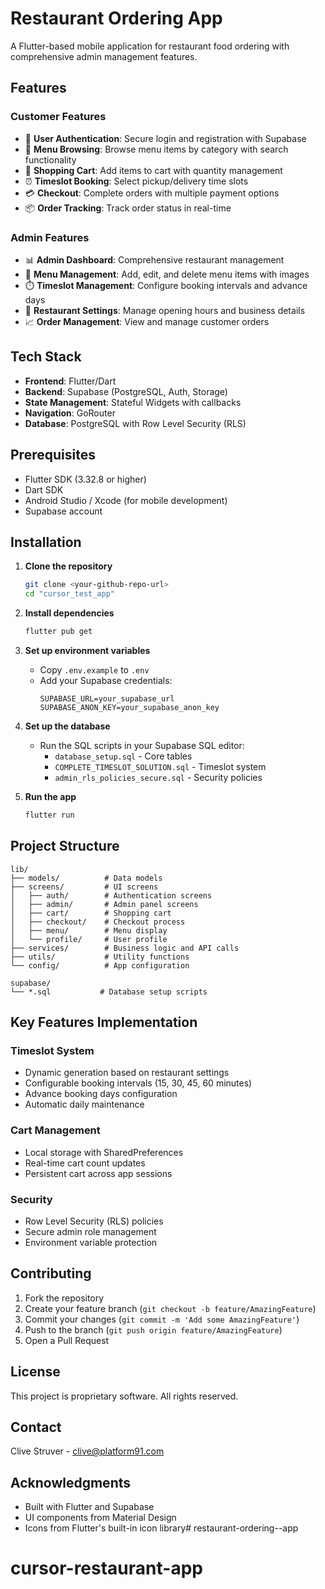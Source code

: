 # Restaurant Ordering App

A Flutter-based mobile application for restaurant food ordering with comprehensive admin management features.

## Features

### Customer Features
- 📱 **User Authentication**: Secure login and registration with Supabase
- 🍕 **Menu Browsing**: Browse menu items by category with search functionality
- 🛒 **Shopping Cart**: Add items to cart with quantity management
- ⏰ **Timeslot Booking**: Select pickup/delivery time slots
- 💳 **Checkout**: Complete orders with multiple payment options
- 📦 **Order Tracking**: Track order status in real-time

### Admin Features
- 📊 **Admin Dashboard**: Comprehensive restaurant management
- 🍔 **Menu Management**: Add, edit, and delete menu items with images
- ⏱️ **Timeslot Management**: Configure booking intervals and advance days
- 🏪 **Restaurant Settings**: Manage opening hours and business details
- 📈 **Order Management**: View and manage customer orders

## Tech Stack

- **Frontend**: Flutter/Dart
- **Backend**: Supabase (PostgreSQL, Auth, Storage)
- **State Management**: Stateful Widgets with callbacks
- **Navigation**: GoRouter
- **Database**: PostgreSQL with Row Level Security (RLS)

## Prerequisites

- Flutter SDK (3.32.8 or higher)
- Dart SDK
- Android Studio / Xcode (for mobile development)
- Supabase account

## Installation

1. **Clone the repository**
   ```bash
   git clone <your-github-repo-url>
   cd "cursor_test_app"
   ```

2. **Install dependencies**
   ```bash
   flutter pub get
   ```

3. **Set up environment variables**
   - Copy `.env.example` to `.env`
   - Add your Supabase credentials:
     ```
     SUPABASE_URL=your_supabase_url
     SUPABASE_ANON_KEY=your_supabase_anon_key
     ```

4. **Set up the database**
   - Run the SQL scripts in your Supabase SQL editor:
     - `database_setup.sql` - Core tables
     - `COMPLETE_TIMESLOT_SOLUTION.sql` - Timeslot system
     - `admin_rls_policies_secure.sql` - Security policies

5. **Run the app**
   ```bash
   flutter run
   ```

## Project Structure

```
lib/
├── models/          # Data models
├── screens/         # UI screens
│   ├── auth/        # Authentication screens
│   ├── admin/       # Admin panel screens
│   ├── cart/        # Shopping cart
│   ├── checkout/    # Checkout process
│   ├── menu/        # Menu display
│   └── profile/     # User profile
├── services/        # Business logic and API calls
├── utils/           # Utility functions
└── config/          # App configuration

supabase/
└── *.sql           # Database setup scripts
```

## Key Features Implementation

### Timeslot System
- Dynamic generation based on restaurant settings
- Configurable booking intervals (15, 30, 45, 60 minutes)
- Advance booking days configuration
- Automatic daily maintenance

### Cart Management
- Local storage with SharedPreferences
- Real-time cart count updates
- Persistent cart across app sessions

### Security
- Row Level Security (RLS) policies
- Secure admin role management
- Environment variable protection

## Contributing

1. Fork the repository
2. Create your feature branch (`git checkout -b feature/AmazingFeature`)
3. Commit your changes (`git commit -m 'Add some AmazingFeature'`)
4. Push to the branch (`git push origin feature/AmazingFeature`)
5. Open a Pull Request

## License

This project is proprietary software. All rights reserved.

## Contact

Clive Struver - clive@platform91.com

## Acknowledgments

- Built with Flutter and Supabase
- UI components from Material Design
- Icons from Flutter's built-in icon library# restaurant-ordering--app
# cursor-restaurant-app
